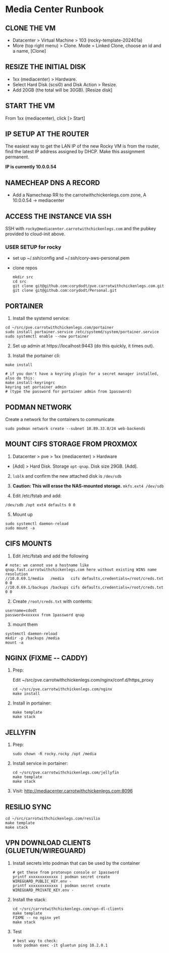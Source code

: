 # Media Center Runbook


## CLONE THE VM

- Datacenter > Virtual Machine > 103 (rocky-template-202401a)
- More (top right menu) > Clone. Mode = Linked Clone, choose an id and a name, [Clone]


## RESIZE THE INITIAL DISK

- 1xx (mediacenter) > Hardware.
- Select Hard Disk (scsi0) and Disk Action > Resize.
- Add 20GB (the total will be 30GB). [Resize disk]


## START THE VM

From 1xx (mediacenter), click [> Start]


## IP SETUP AT THE ROUTER

The easiest way to get the LAN IP of the new Rocky VM is from the router, find the latest IP address assigned by DHCP. Make this assignment permanent.

**IP is currently 10.0.0.54**


## NAMECHEAP DNS A RECORD

- Add a Namecheap RR to the carrotwithchickenlegs.com zone, A 10.0.0.54 -> mediacenter


## ACCESS THE INSTANCE VIA SSH

SSH with `rocky@mediacenter.carrotwithchickenlegs.com` and the pubkey provided to cloud-init above.


### USER SETUP for rocky

- set up ~/.ssh/config and ~/.ssh/cory-aws-personal.pem

- clone repos
  ```
  mkdir src
  cd src
  git clone git@github.com:corydodt/pve.carrotwithchickenlegs.com.git
  git clone git@github.com:corydodt/Personal.git
  ```


## PORTAINER

1. Install the systemd service:

```
cd ~/src/pve.carrotwithchickenlegs.com/portainer
sudo install portainer.service /etc/systemd/system/portainer.service
sudo systemctl enable --now portainer
```

2. Set up admin at https://localhost:9443 (do this quickly, it times out).

3. Install the portainer cli:

```
make install

# if you don't have a keyring plugin for a secret manager installed, also do this:
make install-keyringrc
keyring set portainer admin
# (type the password for portainer admin from 1password)
```


## PODMAN NETWORK

Create a network for the containers to communicate
```
sudo podman network create --subnet 10.89.33.0/24 web-backends
```


## MOUNT CIFS STORAGE FROM PROXMOX

1. Datacenter > pve > 1xx (mediacenter) > Hardware

- [Add] > Hard Disk. Storage `opt-qnap`. Disk size 29GB. [Add].

2. `lsblk` and confirm the new attached disk is `/dev/sdb`

3. **Caution: This will erase the NAS-mounted storage.** `mkfs.ext4 /dev/sdb`

4. Edit /etc/fstab and add:
```
/dev/sdb /opt ext4 defaults 0 0
```

5. Mount up
```
sudo systemctl daemon-reload
sudo mount -a
```


## CIFS MOUNTS

1. Edit /etc/fstab and add the following
```
# note: we cannot use a hostname like qnap.fast.carrotwithchickenlegs.com here without existing WINS name resolution
//10.0.69.1/media   /media   cifs defaults,credentials=/root/creds.txt 0 0
//10.0.69.1/backups /backups cifs defaults,credentials=/root/creds.txt 0 0
```

2. Create `/root/creds.txt` with contents:
```
username=cdodt
password=xxxxxx from 1password qnap
```

3. mount them
```
systemctl daemon-reload
mkdir -p /backups /media
mount -a
```


## NGINX (FIXME -- CADDY)

1. Prep:

    Edit ~/src/pve.carrotwithchickenlegs.com/nginx/conf.d/https_proxy 

    ```
    cd ~/src/pve.carrotwithchickenlegs.com/nginx
    make install
    ```

2. Install in portainer:

    ```
    make template
    make stack
    ```


## JELLYFIN

1. Prep:

    ```
    sudo chown -R rocky.rocky /opt /media
    ```

2. Install service in portainer:

    ```
    cd ~/src/pve.carrotwithchickenlegs.com/jellyfin
    make template
    make stack
    ```

3. Visit: http://mediacenter.carrotwithchickenlegs.com:8096


## RESILIO SYNC

```
cd ~/src/carrotwithchickenlegs.com/resilio
make template
make stack
```


## VPN DOWNLOAD CLIENTS (GLUETUN/WIREGUARD)

1. Install secrets into podman that can be used by the container

    ```
    # get these from protonvpn console or 1password
    printf xxxxxxxxxxxxx | podman secret create WIREGUARD_PUBLIC_KEY.env -
    printf xxxxxxxxxxxxx | podman secret create WIREGUARD_PRIVATE_KEY.env -
    ```

2. Install the stack:

    ```
    cd ~/src/carrotwithchickenlegs.com/vpn-dl-clients
    make template
    FIXME -- no nginx yet
    make stack
    ```

3. Test
    ```
    # best way to check:
    sudo podman exec -it gluetun ping 10.2.0.1
    ```
